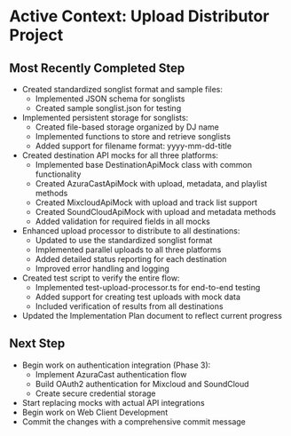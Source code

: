 # Active Context: Upload Distributor Project

## Most Recently Completed Step
- Created standardized songlist format and sample files:
  - Implemented JSON schema for songlists
  - Created sample songlist.json for testing
- Implemented persistent storage for songlists:
  - Created file-based storage organized by DJ name
  - Implemented functions to store and retrieve songlists
  - Added support for filename format: yyyy-mm-dd-title
- Created destination API mocks for all three platforms:
  - Implemented base DestinationApiMock class with common functionality
  - Created AzuraCastApiMock with upload, metadata, and playlist methods
  - Created MixcloudApiMock with upload and track list support
  - Created SoundCloudApiMock with upload and metadata methods
  - Added validation for required fields in all mocks
- Enhanced upload processor to distribute to all destinations:
  - Updated to use the standardized songlist format
  - Implemented parallel uploads to all three platforms
  - Added detailed status reporting for each destination
  - Improved error handling and logging
- Created test script to verify the entire flow:
  - Implemented test-upload-processor.ts for end-to-end testing
  - Added support for creating test uploads with mock data
  - Included verification of results from all destinations
- Updated the Implementation Plan document to reflect current progress

## Next Step
- Begin work on authentication integration (Phase 3):
  - Implement AzuraCast authentication flow
  - Build OAuth2 authentication for Mixcloud and SoundCloud
  - Create secure credential storage
- Start replacing mocks with actual API integrations
- Begin work on Web Client Development
- Commit the changes with a comprehensive commit message
